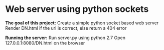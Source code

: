 <H1>Web server using python sockets</H1>

**The goal of this project:**
Create a simple python socket based web server
Render DN.html if the url is correct, else return a 404 error


**Running the server:**
Run server.py using python 2.7
Open 127.0.0.1:8080/DN.html on the browser
